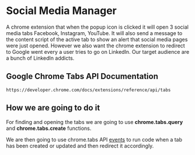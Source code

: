 # Social Media Manager
A chrome extension that when the popup icon is clicked it will open 3 social media tabs Facebook, Instagram, YouTube. It will also send a message to the content script of the active tab to show an alert that social media pages were just opened. However we also want the chrome extension to redirect to Google went every a user tries to go on LinkedIn. Our target audience are a bunch of LinkedIn addicts.

## Google Chrome Tabs API Documentation
```
https://developer.chrome.com/docs/extensions/reference/api/tabs
```

## How we are going to do it
For finding and opening the tabs we are going to use <b>chrome.tabs.query</b> and <b>chrome.tabs.create</b> functions.

We are then going to use chrome.tabs API <a href="https://developer.chrome.com/docs/extensions/reference/api/tabs#event">events</a> to run code when a tab has been created or updated and then redirect it accordingly.
